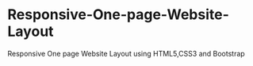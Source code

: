 # Responsive-One-page-Website-Layout
Responsive One page Website Layout using HTML5,CSS3 and Bootstrap
